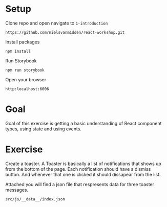 # Setup

Clone repo and open navigate to `1-introduction`
```
https://github.com/nielsvanmidden/react-workshop.git
```

Install packages
```
npm install
```

Run Storybook
```
npm run storybook
```

Open your browser
```
http:localhost:6006
```

# Goal
Goal of this exercise is getting a basic understanding of React component types, using state and using events.

# Exercise
Create a toaster. A Toaster is basically a list of notifications that shows up from the bottom of the page. Each notification should have a dismiss button. And whenever that one is clicked it should dissapear from the list.

Attached you will find a json file that respresents data for three toaster messages.
```
src/js/__data__/index.json
```